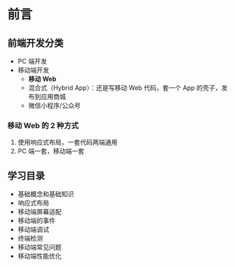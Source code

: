 # 前言

## 前端开发分类

- PC 端开发
- 移动端开发
  - **移动 Web**
  - 混合式（Hybrid App）：还是写移动 Web 代码，套一个 App 的壳子，发布到应用商城
  - 微信小程序/公众号

### 移动 Web 的 2 种方式

1. 使用响应式布局，一套代码两端通用
2. PC 端一套，移动端一套

## 学习目录

- 基础概念和基础知识
- 响应式布局
- 移动端屏幕适配
- 移动端的事件
- 移动端调试
- 终端检测
- 移动端常见问题
- 移动端性能优化
